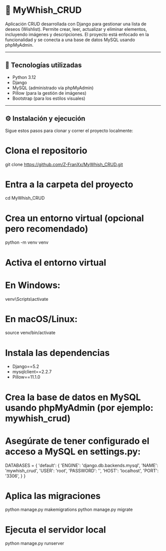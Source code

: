 # 🎯 MyWhish_CRUD

Aplicación CRUD desarrollada con Django para gestionar una lista de deseos (Wishlist). Permite crear, leer, actualizar y eliminar elementos, incluyendo imágenes y descripciones. El proyecto está enfocado en la funcionalidad y se conecta a una base de datos MySQL usando phpMyAdmin.

---

## 🚀 Tecnologías utilizadas

-  Python 3.12
-  Django  
-  MySQL (administrado vía phpMyAdmin)  
-  Pillow (para la gestión de imágenes)  
-  Bootstrap (para los estilos visuales)

---

## ⚙️ Instalación y ejecución

Sigue estos pasos para clonar y correr el proyecto localmente:

# Clona el repositorio
git clone https://github.com/Z-FranXx/MyWhish_CRUD.git

# Entra a la carpeta del proyecto
cd MyWhish_CRUD

# Crea un entorno virtual (opcional pero recomendado)
python -m venv venv
# Activa el entorno virtual
# En Windows:
venv\Scripts\activate
# En macOS/Linux:
source venv/bin/activate

# Instala las dependencias
-  Django==5.2
-  mysqlclient==2.2.7
-  Pillow==11.1.0

# Crea la base de datos en MySQL usando phpMyAdmin (por ejemplo: mywhish_crud)

# Asegúrate de tener configurado el acceso a MySQL en settings.py:
 DATABASES = {
     'default': {
        'ENGINE': 'django.db.backends.mysql',
         'NAME': 'mywhish_crud',
         'USER': 'root',
         'PASSWORD': '',
         'HOST': 'localhost',
         'PORT': '3306',
     }
 }

# Aplica las migraciones
python manage.py makemigrations
python manage.py migrate

# Ejecuta el servidor local
python manage.py runserver

